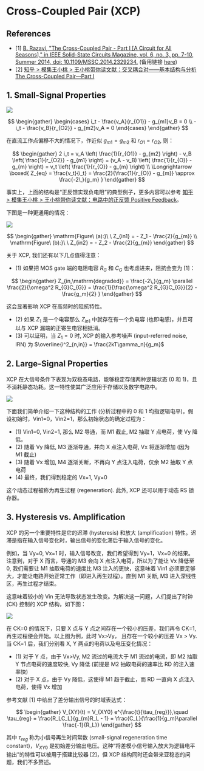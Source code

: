 # Cross-Coupled Pair (XCP)

## References

- [1] [B. Razavi, "The Cross-Coupled Pair - Part I [A Circuit for All Seasons]," in IEEE Solid-State Circuits Magazine, vol. 6, no. 3, pp. 7-10, Summer 2014, doi: 10.1109/MSSC.2014.2329234.](https://ieeexplore.ieee.org/stamp/stamp.jsp?tp=&arnumber=6882880) (备用链接 [here](https://ieeexplore.ieee.org/document/6882880))
- [2] [知乎 > 模集王小桃 > 王小桃带你读文献：交叉耦合对——基本结构与分析 The Cross-Coupled Pair—Part I](https://zhuanlan.zhihu.com/p/1892499693667348596)


## 1. Small-Signal Properties

<div class="center"><img src="https://imagebank-0.oss-cn-beijing.aliyuncs.com/VS-PicGo/2025-06-30-22-24-58_An Introduction to XCP (Cross-Coupled Pair).png"/></div>

$$
\begin{gather}
\begin{cases}
i_t - \frac{v_A}{r_{O1}} - g_{m1}v_B = 0
\\ - i_t - \frac{v_B}{r_{O2}} - g_{m2}v_A = 0
\end{cases}
\end{gather}
$$

在直流工作点偏移不大的情况下，作近似 $g_{m1} = g_{m2}$ 和 $r_{O1} = r_{O2}$, 则：

$$
\begin{gather}
2 i_t = v_A \left( \frac{1}{r_{O1}} - g_{m2} \right) - v_B \left( \frac{1}{r_{O2}} - g_{m1} \right)
= (v_A - v_B) \left( \frac{1}{r_{O}} - g_{m} \right) = v_t \left( \frac{1}{r_{O}} - g_{m} \right)
\\
\Longrightarrow 
\boxed{
Z_{eq} = \frac{v_t}{i_t} = \frac{2}{\frac{1}{r_{O}} - g_{m}} \approx  \frac{-2\,}{g_m}
}
\end{gather}
$$

事实上，上面的结构是“正反馈实现负电阻”的典型例子，更多内容可以参考 [知乎 > 模集王小桃 > 王小桃带你读文献：电路中的正反馈 Positive Feedback](https://zhuanlan.zhihu.com/p/1891982316227782292)。

下图是一种更通用的情况：

<div class="center"><img src="https://imagebank-0.oss-cn-beijing.aliyuncs.com/VS-PicGo/2025-06-30-22-36-47_An Introduction to XCP (Cross-Coupled Pair).png"/></div>

$$
\begin{gather}
\mathrm{Figure\ (a):}\ \ Z_{in1} = - Z_1 - \frac{2}{g_{m}}
\\
\mathrm{Figure\ (b):}\ \ Z_{in2} = - Z_2 - \frac{2}{g_{m}}
\end{gather}
$$


关于 XCP, 我们还有以下几点值得注意：


- (1) 如果把 MOS gate 端的电阻电容 $R_{G}$ 和 $C_{G}$ 也考虑进来，阻抗会变为 [1]：

$$
\begin{gather}
Z_{in,\mathrm{degraded}} = \frac{-2\,}{g_m} \parallel \frac{2}{\omega^2 R_{G}C_{G}} = \frac{1}{\frac{\omega^2 R_{G}C_{G}}{2} - \frac{g_m}{2} }
\end{gather}
$$

这会显著影响 XCP 在高频时的阻抗特性。

- (2) 如果 $Z_1$ 是一个电容那么 $Z_{in1}$ 中就存在有一个负电容 (也即电感)，并且可以与 XCP 漏端的正寄生电容相抵消。
- (3) 可以证明，当 $Z_1 = 0$ 时, XCP 的输入参考噪声 (input-referred noise, IRN) 为 $\overline{i^2_{n,in}} = \frac{2kT\gamma_n}{g_m}$


## 2. Large-Signal Properties

XCP 在大信号条件下表现为双稳态电路，能够稳定存储两种逻辑状态 (0 和 1)，且不消耗静态功耗。这一特性使其广泛应用于存储以及数字电路中。

<div class="center"><img src="https://imagebank-0.oss-cn-beijing.aliyuncs.com/VS-PicGo/2025-06-30-22-58-02_An Introduction to XCP (Cross-Coupled Pair).png"/></div>

下面我们简单介绍一下这种结构的工作 (分析过程中的 0 和 1 均指逻辑电平)。假设初始时，Vin1=0，Vin2=1，那么初始状态的确定过程为：
- (1) Vin1=0, Vin2=1, 那么 M2 导通，而 M1 截止, M2 抽取 Y 点电荷，使 Vy 降低。
- (2) 随着 Vy 降低, M3 逐渐导通，并向 X 点注入电荷, Vx 将逐渐增加 (因为 M1 截止)
- (3) 随着 Vx 增加, M4 逐渐关断，不再向 Y 点注入电荷，仅余 M2 抽取 Y 点电荷
- (4) 最终，我们得到稳定的 Vx=1, Vy=0

这个动态过程被称为再生过程 (regeneration). 此外, XCP 还可以用于动态 RS 锁存器。

## 3. Hysteresis vs. Amplification

XCP 的另一个重要特性是它的迟滞 (hysteresis) 和放大 (amplification) 特性。迟滞是指在输入信号变化时，输出信号的变化滞后于输入信号的变化。

例如，当 Vy=0, Vx=1 时，输入信号改变，我们希望得到 Vy=1，Vx=0 的结果。注意到，对于 X 而言，导通的 M3 会向 X 点注入电荷，所以为了能让 Vx 降低至 0, 我们需要让 M1 抽取电荷的速度比 M3 注入的更快，这意味着 Vin1 必须要足够大，才能让电路开始正常工作（即进入再生过程）。直到 M1 关断, M3 进入深线性区，再生过程才结束。

这意味着较小的 Vin 无法导致状态发生改变。为解决这一问题，人们提出了时钟 (CK) 控制的 XCP 结构，如下图：

<div class="center"><img src="https://imagebank-0.oss-cn-beijing.aliyuncs.com/VS-PicGo/2025-06-30-23-02-21_An Introduction to XCP (Cross-Coupled Pair).png"/></div>

在 CK=0 的情况下，只要 X 点与 Y 点之间存在一个较小的压差，我们再令 CK=1, 再生过程便会开始。以上图为例，此时 Vx>Vy， 且存在一个较小的压差 Vx > Vy. 当 CK=1 后，我们分别看 X, Y 两点的电荷以及电压变化情况：
- (1) 对于 Y 点，由于 Vx>Vy, M2 流过的电流大于 M1 流过的电流，即 M2 抽取 Y 节点电荷的速度较快, Vy 降低 (前提是 M2 抽取电荷的速率比 RD 的注入速率快)
- (2) 对于 X 点，由于 Vy 降低，这使得 M1 趋于截止，而 RD 一直向 X 点注入电荷，使得 Vx 增加

参考文献 [1] 中给出了差分输出信号的时域表达式：

$$
\begin{gather}
V_{XY}(t) = V_{XY0} e^{\frac{t}{\tau_{reg}}},\quad \tau_{reg} = \frac{R_LC_L}{g_{m}R_L - 1} = \frac{C_L}{\frac{1}{g_m}\parallel \frac{-1}{R_L}}
\end{gather}
$$

其中 $\tau_{reg}$ 称为小信号再生时间常数 (small-signal regeneration time constant)，$V_{XY0}$ 是初始差分输出电压。这种“将差模小信号输入放大为逻辑电平输出”的特性可以被用于搭建比较器 [2]，但 XCP 结构同时还会带来亚稳态的问题，我们不多赘述。

